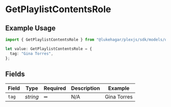 # GetPlaylistContentsRole

## Example Usage

```typescript
import { GetPlaylistContentsRole } from "@lukehagar/plexjs/sdk/models/operations";

let value: GetPlaylistContentsRole = {
  tag: "Gina Torres",
};
```

## Fields

| Field              | Type               | Required           | Description        | Example            |
| ------------------ | ------------------ | ------------------ | ------------------ | ------------------ |
| `tag`              | *string*           | :heavy_minus_sign: | N/A                | Gina Torres        |